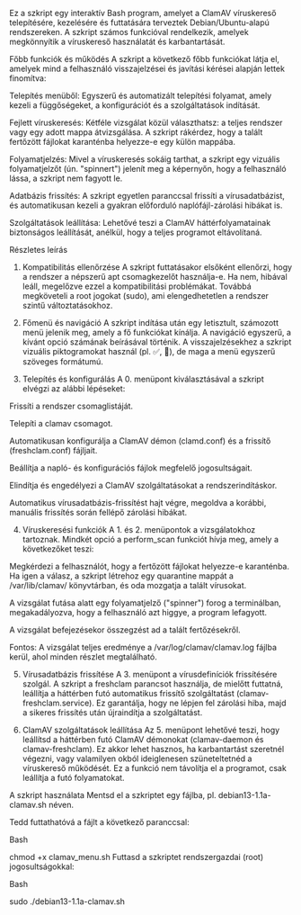 Ez a szkript egy interaktív Bash program, amelyet a ClamAV víruskereső telepítésére, kezelésére és futtatására terveztek Debian/Ubuntu-alapú rendszereken. A szkript számos funkcióval rendelkezik, amelyek megkönnyítik a víruskereső használatát és karbantartását.

Főbb funkciók és működés
A szkript a következő főbb funkciókat látja el, amelyek mind a felhasználó visszajelzései és javítási kérései alapján lettek finomítva:

Telepítés menüből: Egyszerű és automatizált telepítési folyamat, amely kezeli a függőségeket, a konfigurációt és a szolgáltatások indítását.

Fejlett víruskeresés: Kétféle vizsgálat közül választhatsz: a teljes rendszer vagy egy adott mappa átvizsgálása. A szkript rákérdez, hogy a talált fertőzött fájlokat karanténba helyezze-e egy külön mappába.

Folyamatjelzés: Mivel a víruskeresés sokáig tarthat, a szkript egy vizuális folyamatjelzőt (ún. "spinnert") jelenít meg a képernyőn, hogy a felhasználó lássa, a szkript nem fagyott le.

Adatbázis frissítés: A szkript egyetlen paranccsal frissíti a vírusadatbázist, és automatikusan kezeli a gyakran előforduló naplófájl-zárolási hibákat is.

Szolgáltatások leállítása: Lehetővé teszi a ClamAV háttérfolyamatainak biztonságos leállítását, anélkül, hogy a teljes programot eltávolítaná.

Részletes leírás
1. Kompatibilitás ellenőrzése
A szkript futtatásakor elsőként ellenőrzi, hogy a rendszer a népszerű apt csomagkezelőt használja-e. Ha nem, hibával leáll, megelőzve ezzel a kompatibilitási problémákat. Továbbá megköveteli a root jogokat (sudo), ami elengedhetetlen a rendszer szintű változtatásokhoz.

2. Főmenü és navigáció
A szkript indítása után egy letisztult, számozott menü jelenik meg, amely a fő funkciókat kínálja. A navigáció egyszerű, a kívánt opció számának beírásával történik. A visszajelzésekhez a szkript vizuális piktogramokat használ (pl. ✅, 🚫), de maga a menü egyszerű szöveges formátumú.

3. Telepítés és konfigurálás
A 0. menüpont kiválasztásával a szkript elvégzi az alábbi lépéseket:

Frissíti a rendszer csomaglistáját.

Telepíti a clamav csomagot.

Automatikusan konfigurálja a ClamAV démon (clamd.conf) és a frissítő (freshclam.conf) fájljait.

Beállítja a napló- és konfigurációs fájlok megfelelő jogosultságait.

Elindítja és engedélyezi a ClamAV szolgáltatásokat a rendszerindításkor.

Automatikus vírusadatbázis-frissítést hajt végre, megoldva a korábbi, manuális frissítés során fellépő zárolási hibákat.

4. Víruskeresési funkciók
A 1. és 2. menüpontok a vizsgálatokhoz tartoznak. Mindkét opció a perform_scan funkciót hívja meg, amely a következőket teszi:

Megkérdezi a felhasználót, hogy a fertőzött fájlokat helyezze-e karanténba. Ha igen a válasz, a szkript létrehoz egy quarantine mappát a /var/lib/clamav/ könyvtárban, és oda mozgatja a talált vírusokat.

A vizsgálat futása alatt egy folyamatjelző ("spinner") forog a terminálban, megakadályozva, hogy a felhasználó azt higgye, a program lefagyott.

A vizsgálat befejezésekor összegzést ad a talált fertőzésekről.

Fontos: A vizsgálat teljes eredménye a /var/log/clamav/clamav.log fájlba kerül, ahol minden részlet megtalálható.

5. Vírusadatbázis frissítése
A 3. menüpont a vírusdefiníciók frissítésére szolgál. A szkript a freshclam parancsot használja, de mielőtt futtatná, leállítja a háttérben futó automatikus frissítő szolgáltatást (clamav-freshclam.service). Ez garantálja, hogy ne lépjen fel zárolási hiba, majd a sikeres frissítés után újraindítja a szolgáltatást.

6. ClamAV szolgáltatások leállítása
Az 5. menüpont lehetővé teszi, hogy leállítsd a háttérben futó ClamAV démonokat (clamav-daemon és clamav-freshclam). Ez akkor lehet hasznos, ha karbantartást szeretnél végezni, vagy valamilyen okból ideiglenesen szüneteltetnéd a víruskereső működését. Ez a funkció nem távolítja el a programot, csak leállítja a futó folyamatokat.

A szkript használata
Mentsd el a szkriptet egy fájlba, pl. debian13-1.1a-clamav.sh néven.

Tedd futtathatóvá a fájlt a következő paranccsal:

Bash

chmod +x clamav_menu.sh
Futtasd a szkriptet rendszergazdai (root) jogosultságokkal:

Bash

sudo ./debian13-1.1a-clamav.sh
